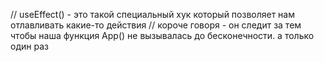 // useEffect() - это такой специальный хук который позволяет нам отлавливать какие-то действия
// короче говоря - он следит за тем чтобы наша функция App() не вызывалась до бесконечности. а только один раз
